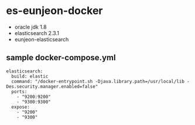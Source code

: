 # es-eunjeon-docker

- oracle jdk 1.8
- elasticsearch 2.3.1
- eunjeon-elasticsearch 

## sample docker-compose.yml

```
elasticsearch: 
  build: elastic
  command: "/docker-entrypoint.sh -Djava.library.path=/usr/local/lib -Des.security.manager.enabled=false"
  ports:
    - "9200:9200"
    - "9300:9300"
  expose:
    - "9200"
    - "9300"
```
